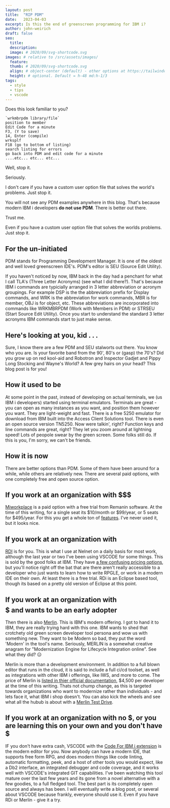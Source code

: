 ```yaml
---
layout: post
title:  "RIP PDM"
date:   2023-04-03
excerpt: Is this the end of greenscreen programming for IBM i?
author: john-weirich
draft: false
seo:
  title:
  description:
  image: # 2020/09/svg-shortcode.svg
images: # relative to /src/assets/images/
  feature:
  thumb: # 2020/09/svg-shortcode.svg
  align: # object-center (default) - other options at https://tailwindcss.com/docs/object-position
  height: # optional. Default = h-48 md:h-1/3
tags:
  - style
  - tips
  - vscode
---
```


Does this look familiar to you?

```text
`wrkmbrpdm library/file`
position to member
Edit Code for a minute
F3, (Y to save)
14, Enter (compile)
wrksplf
F18 (go to bottom of listing)
search listing for errors
go back into PDM and edit code for a minute
....etc... etc... etc...
```

Well, stop it.

Seriously.

I don't care if you have a custom user option file that solves the world's problems.  Just stop it.

You will not see any PDM examples anywhere in this blog.  That's because modern IBM i developers **do not use PDM**.  There is better out there.

Trust me.

Even if you have a custom user option file that solves the worlds problems.  Just stop it.

## For the un-initiated

PDM stands for Programming Development Manager.  It is one of the oldest and well loved greenscreen IDE's.  PDM's editor is SEU (Source Edit Utility).  

If you haven't noticed by now, IBM back in the day had a penchant for what I call TLA's (Three Letter Acronyms) (see what I did there?).  That's because IBM i commands are typicially arranged in 3 letter abbreviation or acronym groupings.  For example DSP is the the abbreviation prefix for Display commands, and WRK is the abbreviation for work commands, MBR is for member, OBJ is for object, etc.  These abbreviations are incorporated into commands like WRKMBRPDM (Work with Members in PDM) or STRSEU (Start Source Edit Utility). Once you start to understand the standard 3 letter acronyms IBM commands start to just make sense.

## Here's looking at you, kid . . .

Sure, I know there are a few PDM and SEU stalworts out there.  You know who you are.  Is your favorite band from the 90', 80's or (gasp) the 70's?  Did you grow up on red kool-aid and Robotron and Inspector Gadjet and Pippy Long Stocking and Wayne's World?  A few grey hairs on your head?  This blog post is for you!

## How it used to be

At some point in the past, instead of developing on actual terminals, we (us IBM i developers) started using terminal emulators.  Terminals are great - you can open as many instances as you want, and position them however you want.  They are light-weight and fast.  There is a free 5250 emulator for download from IBM built into the Access Client Solutions tool.  There is even an open source version TN5250.  Now were talkin', right?  Function keys and line commands are great, right?  They let you zoom around at lightning speed!  Lots of peopole swear by the green screen.  Some folks still do.  If this is you, I'm sorry, we can't be friends.

## How it is now

There are better options than PDM.  Some of them have been around for a while, while others are relatively new.  There are several paid options, with one completely free and open source option.

## If you work at an organization with $$$

[Miworkplace](https://reg.miworkplace.com/buy/) is a paid option with a free trial from Remanin software.  At the time of this writing, for a single seat its $10/month or $99/year, or 5 seats for $495/year.  For this you get a whole ton of [features](https://miworkplace.com/index.php?content=features).  I've never used it, but it looks nice.

## If you work at an organization with $$$$

[RDI](https://www.ibm.com/products/rational-developer-for-i) is for you.  This is what I use at Nelnet on a daily basis for most work, although the last year or two I've been using VSCODE for some things.  This is sold by the good folks at IBM.  They have [a few confusing pricing options](https://www.ibm.com/products/rational-developer-for-i/pricing), but you'll notice right off the bat that are there aren't  really accessible to a developer who just wants to learn how to write RPGLE, or work in a modern IDE on their own.  At least there is a free trial.  RDi is an Eclipse based tool, though its based on a pretty old version of Eclipse at this point.

## If you work at an organization with $$$$$ and wants to be an early adopter

Then there is also [Merlin](https://www.ibm.com/docs/en/merlin/1.0).  This is IBM's modern offering.  I got to hand it to IBM, they are really trying hard with this one.  IBM wants to shed that crotchety old green screen developer tool persona and wow us with something new.  They want to be Modern so bad, they put the word 'Modern' in the tool's name. Seriously, MERLIN is a somewhat creative anagram for "Modernization Engine for Lifecycle Integration online".  See what they did?  :expressionless:  

Merlin is more than a development environment.  In addition to a full blown editor that runs in the cloud, it is said to include a full ci/cd toolset, as well as integrations with other IBM i offerings, like IWS, and more to come.  The price of Merlin is [listed in thier official documentation](https://ibm.github.io/merlin-docs/#/./guides/overview/faq?id=how-is-merlin-priced), $4,500 per developer at the time of this writing. Thats not chump change, as this is targeted towards organizations who want to modernize rather than individuals - and lets face it, what IBM i shop doesn't.   You can also kick the wheels and see what all the hubub is about with a [Merlin Test Drive](https://ibm.github.io/merlin-docs/#/./guides/overview/sandbox). 

## If you work at an organization with no $, or you are learning this on your own and you don't have $

IF you don't have extra cash, VSCODE with the [Code For IBM i extension](https://marketplace.visualstudio.com/items?itemName=HalcyonTechLtd.code-for-ibmi) is the modern editor for you.  Now anybody can have a modern IDE, that supports free form RPG, and does modern things like code linting, automatic formatting, peek, and a host of other tools you would expect, like a Db2 interface, an integrated debugger and code coverage, and it works well with VSCODE's integrated GIT capabilities.  I've been watching this tool mature over the last few years and its gone from a novel alternative with a few goodies, to a full fledged tool.  The best part is its completely open source and always has been.  I will eventually write a blog post, or several about VSCODE because frankly, everyone should use it.  Even if you have RDi or Merlin - give it a try.  